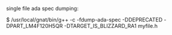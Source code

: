 
single file ada spec dumping: 

$ /usr/local/gnat/bin/g++ -c -fdump-ada-spec -DDEPRECATED -DPART_LM4F120H5QR -DTARGET_IS_BLIZZARD_RA1 myfile.h

